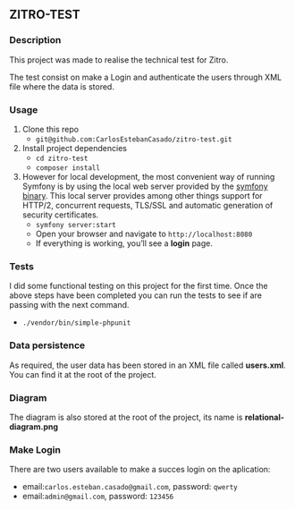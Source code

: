 ## ZITRO-TEST

### Description
This project was made to realise the technical test for Zitro.

The test consist on make a Login and authenticate the users through XML file where the data is stored.

### Usage
1. Clone this repo
    - `git@github.com:CarlosEstebanCasado/zitro-test.git`
2. Install project dependencies
    - `cd zitro-test`
    - `composer install`
3. However for local development, the most convenient way of running Symfony is by using the local web server provided by the [symfony binary](https://symfony.com/doc/current/setup/symfony_server.html). This local server provides among other things support for HTTP/2, concurrent requests, TLS/SSL and automatic generation of security certificates.
    - `symfony server:start`
    - Open your browser and navigate to `http://localhost:8080`
    - If everything is working, you’ll see a **login** page. 

### Tests
I did some functional testing on this project for the first time. Once the above steps have been completed you can run the tests to see if are passing with the next command.
- `./vendor/bin/simple-phpunit`

### Data persistence
As required, the user data has been stored in an XML file called **users.xml**. You can find it at the root of the project.

### Diagram
The diagram is also stored at the root of the project, its name is **relational-diagram.png**

### Make Login
There are two users available to make a succes login on the aplication:
- email:`carlos.esteban.casado@gmail.com`, password: `qwerty`
- email:`admin@gmail.com`, password: `123456` 